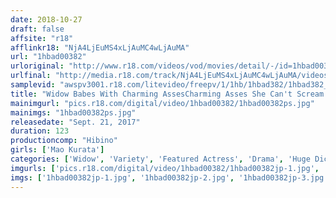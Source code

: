 ```yaml
---
date: 2018-10-27
draft: false
affsite: "r18"
afflinkr18: "NjA4LjEuMS4xLjAuMC4wLjAuMA"
url: "1hbad00382"
urloriginal: "http://www.r18.com/videos/vod/movies/detail/-/id=1hbad00382"
urlfinal: "http://media.r18.com/track/NjA4LjEuMS4xLjAuMC4wLjAuMA/videos/vod/movies/detail/-/id=1hbad00382"
samplevid: "awspv3001.r18.com/litevideo/freepv/1/1hb/1hbad382/1hbad382_dmb_w.mp4"
title: "Widow Babes With Charming AssesCharming Asses She Can't Scream With Pleasure, But When She Lifts Her Hem, We'll Send Her To Silent Orgasmic Ecstasy With Big Cock Pussy Pounding Action Mao Kurata"
mainimgurl: "pics.r18.com/digital/video/1hbad00382/1hbad00382ps.jpg"
mainimgs: "1hbad00382ps.jpg"
releasedate: "Sept. 21, 2017"
duration: 123
productioncomp: "Hibino"
girls: ['Mao Kurata']
categories: ['Widow', 'Variety', 'Featured Actress', 'Drama', 'Huge Dick - Large Dick', 'Hi-Def']
imgurls: ['pics.r18.com/digital/video/1hbad00382/1hbad00382jp-1.jpg', 'pics.r18.com/digital/video/1hbad00382/1hbad00382jp-2.jpg', 'pics.r18.com/digital/video/1hbad00382/1hbad00382jp-3.jpg', 'pics.r18.com/digital/video/1hbad00382/1hbad00382jp-4.jpg', 'pics.r18.com/digital/video/1hbad00382/1hbad00382jp-5.jpg', 'pics.r18.com/digital/video/1hbad00382/1hbad00382jp-6.jpg', 'pics.r18.com/digital/video/1hbad00382/1hbad00382jp-7.jpg', 'pics.r18.com/digital/video/1hbad00382/1hbad00382jp-8.jpg', 'pics.r18.com/digital/video/1hbad00382/1hbad00382jp-9.jpg', 'pics.r18.com/digital/video/1hbad00382/1hbad00382jp-10.jpg', 'pics.r18.com/digital/video/1hbad00382/1hbad00382jp-11.jpg', 'pics.r18.com/digital/video/1hbad00382/1hbad00382jp-12.jpg', 'pics.r18.com/digital/video/1hbad00382/1hbad00382jp-13.jpg', 'pics.r18.com/digital/video/1hbad00382/1hbad00382jp-14.jpg', 'pics.r18.com/digital/video/1hbad00382/1hbad00382jp-15.jpg', 'pics.r18.com/digital/video/1hbad00382/1hbad00382jp-16.jpg', 'pics.r18.com/digital/video/1hbad00382/1hbad00382jp-17.jpg', 'pics.r18.com/digital/video/1hbad00382/1hbad00382jp-18.jpg', 'pics.r18.com/digital/video/1hbad00382/1hbad00382jp-19.jpg', 'pics.r18.com/digital/video/1hbad00382/1hbad00382jp-20.jpg']
imgs: ['1hbad00382jp-1.jpg', '1hbad00382jp-2.jpg', '1hbad00382jp-3.jpg', '1hbad00382jp-4.jpg', '1hbad00382jp-5.jpg', '1hbad00382jp-6.jpg', '1hbad00382jp-7.jpg', '1hbad00382jp-8.jpg', '1hbad00382jp-9.jpg', '1hbad00382jp-10.jpg', '1hbad00382jp-11.jpg', '1hbad00382jp-12.jpg', '1hbad00382jp-13.jpg', '1hbad00382jp-14.jpg', '1hbad00382jp-15.jpg', '1hbad00382jp-16.jpg', '1hbad00382jp-17.jpg', '1hbad00382jp-18.jpg', '1hbad00382jp-19.jpg', '1hbad00382jp-20.jpg']
---
```


